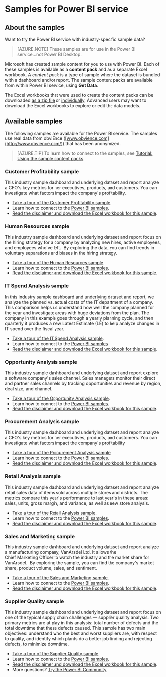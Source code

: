 ﻿<properties
   pageTitle="Samples for Power BI"
   description="Sample content packs and datasets for Power BI"
   services="powerbi"
   documentationCenter=""
   authors="amac"
   manager="mblythe"
   backup=""
   editor=""
   tags=""
   qualityFocus="monitoring"
   qualityDate="05/25/2016"/>

<tags
   ms.service="powerbi"
   ms.devlang="NA"
   ms.topic="article"
   ms.tgt_pltfrm="NA"
   ms.workload="powerbi"
   ms.date="02/16/2016"
   ms.author="amac"/>

# Samples for Power BI service

## About the samples

Want to try the Power BI service with industry-specific sample data?  

>[AZURE.NOTE] These samples are for use in the Power BI service...not Power BI Desktop.

Microsoft has created sample content for you to use with Power BI. Each of these samples is available as a **content pack** and as a separate Excel workbook. A *content pack* is a type of sample where the dataset is bundled with a dashboard and/or report. The sample content packs are available from within Power BI service, using **Get Data**.   

The Excel workbooks that were used to create the content packs can be downloaded [as a zip file](http://go.microsoft.com/fwlink/?LinkId=535020) or [individually](powerbi-sample-downloads.md). Advanced users may want to download the Excel workbooks to explore or edit the data models.

## Available samples

The following samples are available for the Power BI service. The samples use real data from
obviEnce ([www.obvience.com](http://www.obvience.com/)) that has been anonymized.

>[AZURE.TIP]  To learn how to connect to the samples,
 see [Tutorial: Using the sample content packs](powerbi-sample-tutorial-connect-to-the-samples.md).


### Customer Profitability sample  
This industry sample dashboard and underlying dataset and report analyze a CFO's key metrics for her executives, products, and customers. You can investigate what factors impact the company's profitability.

-   [Take a tour of the Customer Profitability sample](powerbi-sample-customer-profitability-take-a-tour.md).
-   Learn how to connect to the [Power BI samples](powerbi-sample-tutorial-connect-to-the-samples.md).
-   [Read the disclaimer and download the Excel workbook for this sample](http://go.microsoft.com/fwlink/?LinkId=528592).

### Human Resources sample  
This industry sample dashboard and underlying dataset and report focus on the hiring strategy for a company by analyzing new hires, active employees, and employees who've left.  By exploring the data, you can find trends in voluntary separations and biases in the hiring strategy.

-   [Take a tour of the Human Resources sample](powerbi-sample-human-resources-take-a-tour.md).
-   Learn how to connect to the [Power BI samples](powerbi-sample-tutorial-connect-to-the-samples.md).
-   [Read the disclaimer and download the Excel workbook for this sample](http://go.microsoft.com/fwlink/?LinkId=528592).

### IT Spend Analysis sample  
In this industry sample dashboard and underlying dataset and report, we analyze the planned vs. actual costs of the IT department of a company. This comparison helps us understand how well the company planned for the year and investigate areas with huge deviations from the plan. The company in this example goes through a yearly planning cycle, and then quarterly it produces a new Latest Estimate (LE) to help analyze changes in IT spend over the fiscal year.

-   [Take a tour of the IT Spend Analysis sample](powerbi-sample-it-spend-analysis-take-a-tour.md).
-   Learn how to connect to the [Power BI samples](powerbi-sample-tutorial-connect-to-the-samples.md)
-   [Read the disclaimer and download the Excel workbook for this sample](http://go.microsoft.com/fwlink/?LinkId=528592).

### Opportunity Analysis sample  
This industry sample dashboard and underlying dataset and report explore a software company's sales channel. Sales managers monitor their direct and partner sales channels by tracking opportunities and revenue by region, deal size, and channel.

-   [Take a tour of the Opportunity Analysis sample](powerbi-sample-opportunity-analysis-take-a-tour.md).
-   Learn how to connect to the [Power BI samples](powerbi-sample-tutorial-connect-to-the-samples.md).
-   [Read the disclaimer and download the Excel workbook for this sample](http://go.microsoft.com/fwlink/?LinkId=528592).

### Procurement Analysis sample  
This industry sample dashboard and underlying dataset and report analyze a CFO's key metrics for her executives, products, and customers. You can investigate what factors impact the company's profitability

-   [Take a tour of the Procurement Analysis sample](powerbi-sample-procurement-analysis-take-a-tour.md).
-   Learn how to connect to the [Power BI samples](powerbi-sample-tutorial-connect-to-the-samples.md).
-   [Read the disclaimer and download the Excel workbook for this sample](http://go.microsoft.com/fwlink/?LinkId=528592).

### Retail Analysis sample  
This industry sample dashboard and underlying dataset and report analyze retail sales data of items sold across multiple stores and districts. The metrics compare this year's performance to last year's in these areas: sales, units, gross margin, and variance, as well as new store analysis.

-   [Take a tour of the Retail Analysis sample](powerbi-sample-retail-analysis-take-a-tour.md).
-   Learn how to connect to the [Power BI samples](powerbi-sample-tutorial-connect-to-the-samples.md).
-   [Read the disclaimer and download the Excel workbook for this sample](http://go.microsoft.com/fwlink/?LinkId=528592).

### Sales and Marketing sample  
This industry sample dashboard and underlying dataset and report analyze a manufacturing company, VanArsdel Ltd. It allows the Chief Marketing Officer to watch the industry and the market share for VanArsdel.  By exploring the sample, you can find the company's market share, product volume, sales, and sentiment.

-   [Take a tour of the Sales and Marketing sample](powerbi-sample-sales-and-marketing-take-a-tour.md).
-   Learn how to connect to the [Power BI samples](powerbi-sample-tutorial-connect-to-the-samples.md).
-   [Read the disclaimer and download the Excel workbook for this sample](http://go.microsoft.com/fwlink/?LinkId=528592).

### Supplier Quality sample  
This industry sample dashboard and underlying dataset and report focus on one of the typical supply chain challenges — supplier quality analysis. Two primary metrics are at play in this analysis: total number of defects and the total downtime that these defects caused. This sample has two main objectives: understand who the best and worst suppliers are, with respect to quality, and identify which plants do a better job finding and rejecting defects, to minimize downtime.

-   [Take a tour of the Supplier Quality sample](powerbi-sample-supplier-quality-analysis-take-a-tour.md).
-   Learn how to connect to the [Power BI samples](powerbi-sample-tutorial-connect-to-the-samples.md).
-   [Read the disclaimer and download the Excel workbook for this sample](http://go.microsoft.com/fwlink/?LinkId=528592).
-  More questions? [Try the Power BI Community](http://community.powerbi.com/)
